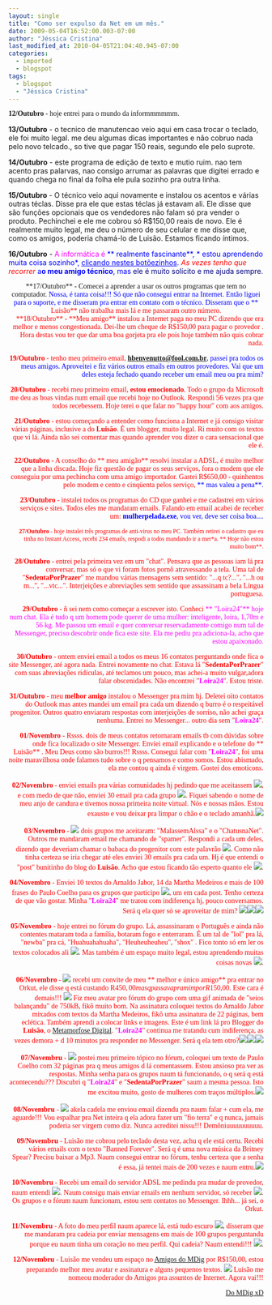 ```yaml
---
layout: single
title: "Como ser expulso da Net em um mês."
date: 2009-05-04T16:52:00.003-07:00
author: "Jéssica Cristina"
last_modified_at: 2010-04-05T21:04:40.945-07:00
categories:
  - imported
  - blogspot
tags:
  - blogspot
  - "Jéssica Cristina"
---
```


<a name="more"></a><p align="left"><span style="font-family:Verdana;">**12/Outubro** - hoje entrei para o mundo da informmmmmm.



**13/Outubro** - o tecnico de manutencao veio aqui em casa trocar o teclado, ele foi muito legal. me deu algumas dicas importantes e não cobruo nada pelo novo telcado.,       so tive que pagar 150 reais, segundo ele pelo suprote.



**14/Outubro** - este programa de edição de    texto e mutio   ruim. nao tem acento pras palarvas, nao       consigo arrumar as     palavras que digitei    errado e quando chega no final da  folha    ele pula sozinho pra outra linha.



**15/Outubro** - O técnico veio aqui novamente e instalou os acentos e várias outras téclas. Disse pra ele que estas téclas já estavam ali. Ele disse que são funções opcionais que os vendedores não falam só pra vender o produto. Pechinchei e ele me cobrou só R$150,00 reais de novo. Ele é realmente muito legal, me deu o número de seu celular e me disse que, como os amigos, poderia chamá-lo de Luisão. Estamos ficando íntimos.



**16/Outubro** - <span style="color: rgb(255, 0, 255);"> A informática é <span style="color: rgb(0, 0, 255);">** realmente fascinante**, * estou aprendendo muita coisa sozinho*, <u> clicando nestes botõezinhos</u>. *<span style="color: rgb(255, 0, 0);"> As vezes tenho que recorrer* a**o meu amigo técnico**, mas <span style="color: rgb(0, 0, 128);"> ele é muito solícito e me ajuda sempre.







<div align="center"><span style="font-family:Verdana;">**17/Outubro** - Comecei a aprender a usar os outros programas que tem no computador.   <span style="color: rgb(0, 0, 255);"> Nossa, é tanta coisa!!! Só que não consegui entrar na Internet. Então liguei para o suporte, e me disseram pra entrar em contato com o técnico. Disseram que o **<span style="color: rgb(255, 0, 0);"> Luisão** não trabalha mais lá e me passaram outro número.


<span style="font-family:Verdana;">



<div align="right"><span style="font-family:Verdana;">**18/Outubro** - <span style="color: rgb(255, 0, 0);">**Meu amigo** instalou a Internet paga no meu PC dizendo que era melhor e menos congestionada. Dei-lhe um cheque de R$150,00 para pagar o provedor . Hora destas vou ter que dar uma boa gorjeta pra ele pois hoje também não quis cobrar nada.


<span style="font-family:Verdana;">



<span style="font-family:Verdana;">**19/Outubro** - tenho meu primeiro email, <span style="color: rgb(0, 0, 255);">**hbenvenutto@fool.com.br**, passei pra todos os meus amigos. Aproveitei e fiz vários outros emails em outros provedores. Vai que um deles esteja fechado quando receber um email meu ou pra mim?



**20/Outubro** - recebi meu primeiro email, **<span style="color: rgb(255, 0, 0);"> estou emocionado**. Todo o grupo da Microsoft me deu as boas vindas num email que recebi hoje no Outlook. Respondi 56 vezes pra que todos recebessem. Hoje terei o que falar no "happy hour" com aos amigos.



**21/Outubro** - estou começando a entender como funciona a Internet e já consigo visitar várias páginas, inclusive a do **<span style="color: rgb(255, 0, 0);">Luisão**. É um blogger, muito legal. Ri muito com os textos que vi lá. Ainda não sei comentar mas quando aprender vou dizer o cara sensacional que ele é.



**22/Outubro** - A conselho do <span style="color: rgb(255, 0, 0);">** meu amigão** resolvi instalar a ADSL, é muito melhor que a linha discada. Hoje fiz questão de pagar os seus serviços, fora o modem que ele conseguiu por uma pechincha com uma amigo importador. Gastei R$650,00 - quinhentos pelo modem e cento e cinqüenta pelos serviço, <span style="color: rgb(0, 0, 255);">** mas valeu a pena**.



**23/Outubro** - instalei todos os programas do CD que ganhei e me cadastrei em vários serviços e sites. Todos eles me mandaram emails. Falando em email acabei de receber um: <span style="color: rgb(0, 0, 255);">**mulherpelada.exe**, vou ver, deve ser coisa boa....



<span style="font-size:85%;"> **27/Outubro** - hoje instalei três programas de anti-virus no meu PC. Também retirei o cadastro que eu tinha no Instant Access, recebi 234 emails, respodi a todos mandando ir a mer*a. ** Hoje não estou muito bom**.



**28/Outubro** - entrei pela primeira vez em um "chat". Pensava que as pessoas iam lá pra conversar, mas só o que vi foram fotos pornô atravessando a tela. Uma tal de "<span style="color: rgb(255, 0, 0);">**SedentaPorPrazer**" me mandou várias mensagens sem sentido: "...q tc?...", "...h ou m...", "...vtc...". Interjeições e abreviações sem sentido que assassinam a bela Língua portuguesa.



**29/Outubro** - ñ sei nem como começar a escrever isto. Conheci <span style="color: rgb(255, 0, 255);">** "Loira24"** hoje num chat. Ela é tudo q um homem pode querer de uma mulher: inteligente, loira, 1,70m e 56 kg. Me passou um email e quer conversar reservadamente comigo num tal de Messenger, preciso descobrir onde fica este site. Ela me pediu pra adiciona-la, acho que estou apaixonado.



**30/Outubro** - ontem enviei email a todos os meus 16 contatos perguntando onde fica o site Messenger, até agora nada. Entrei novamente no chat. Estava lá "<span style="color: rgb(255, 0, 0);">**SedentaPorPrazer**" com suas abreviações ridículas, até teclamos um pouco, mas achei-a muito vulgar,adora falar obscenidades. Não encontrei "**<span style="color: rgb(255, 0, 255);">Loira24**". Estou triste.



**31/Outubro** - meu **<span style="color: rgb(255, 0, 0);"> melhor amigo** instalou o Messenger pra mim hj. Deletei oito contatos do Outlook mas antes mandei um email pra cada um dizendo q burro é o respeitável progenitor. Outros quatro enviaram respostas com interjeições de sorriso, não achei graça nenhuma. Entrei no Messenger... outro dia sem "**<span style="color: rgb(255, 0, 255);">Loira24**".



**01/Novembro** - Rssss. dois de meus contatos retornaram emails tb com dúvidas sobre onde fica localizado o site Messenger. Enviei email explicando e o telefone do <span style="color: rgb(255, 0, 0);">** Luisão** . Meu Deus como são burros!!! Rssss. Consegui falar com "**<span style="color: rgb(255, 0, 255);">Loira24**", foi uma noite maravilhosa onde falamos tudo sobre o q pensamos e como somos. Estou abismado, ela me contou q ainda é virgem. Gostei dos emoticons.



**02/Novembro** - enviei emails pra várias comunidades             hj pedindo que me aceitassem <img border="0" src="http://www.mdig.com.br/imagens/smiles/icon_biggrin.gif"/>, e com medo de que não, enviei 30 email pra cada grupo <img border="0" src="http://www.mdig.com.br/imagens/smiles/icon_rolleyes.gif"/>. Fiquei sabendo o nome de meu anjo de candura e tivemos nossa primeira noite virtual. Nós e nossas mãos. Estou exausto e vou deixar pra limpar o chão e o teclado amanhã.<img border="0" src="http://www.mdig.com.br/imagens/smiles/icon_wink.gif"/>



**03/Novembro** - <img border="0" src="http://www.mdig.com.br/imagens/smiles/icon_biggrin.gif"/> dois grupos me aceitaram: "MalassemAlssa" e o "ChatusnaNet". Outros me mandaram email me chamando de "spamer". Respondi a cada um deles, dizendo que deveriam chamar o babaca do progenitor com este palavrão <img border="0" src="http://www.mdig.com.br/imagens/smiles/icon_evil.gif"/>. Como não tinha certeza se iria chegar até eles enviei 30 emails pra cada um. Hj é que entendi o "post" bunitinho do blog do <span style="color: rgb(255, 0, 0);">**Luisão**. Acho que estou ficando tão esperto quanto ele <img border="0" src="http://www.mdig.com.br/imagens/smiles/icon_wink.gif"/>.



**04/Novembro** - Enviei 10 textos do Arnaldo Jabor, 14 da Martha Medeiros e mais de 100 frases do Paulo Coelho para os grupos que participo <img border="0" src="http://www.mdig.com.br/imagens/smiles/icon_wink.gif"/>, um em cada post. Tenho certeza de que vão gostar. Minha "**<span style="color: rgb(255, 0, 255);">Loira24**" me tratou com indiferença hj, pouco conversamos. Será q ela quer só se aproveitar de mim? <img border="0" src="http://www.mdig.com.br/imagens/smiles/icon_sad.gif"/><img border="0" src="http://www.mdig.com.br/imagens/smiles/icon_sad.gif"/><img border="0" src="http://www.mdig.com.br/imagens/smiles/icon_sad.gif"/>



**05/Novembro** - hoje entrei no fórum do grupo. Lá, assassinaram o Português e ainda não contentes mataram toda a família, botaram fogo e enterraram. É um tal de "lol" pra lá, "newba" pra cá, "Huahuahahuaha", "Heuheuheuheu", "shox" . Fico tonto só em ler os textos colocados ali <img border="0" src="http://www.mdig.com.br/imagens/smiles/icon_sad.gif"/>. Mas também é um espaço muito legal, estou aprendendo muitas coisas novas <img border="0" src="http://www.mdig.com.br/imagens/smiles/icon_wink.gif"/>.



**06/Novembro** - <img border="0" src="http://www.mdig.com.br/imagens/smiles/icon_biggrin.gif"/> recebi um convite de meu <span style="color: rgb(255, 0, 0);">** melhor e único amigo** pra entrar no Orkut, ele disse q está custando R$450,00 mas q passava pra mim por R$150,00. Este cara é demais!!! <img border="0" src="http://www.mdig.com.br/imagens/smiles/icon_cool.gif"/> Fiz meu avatar pro fórum do grupo com uma gif animada de "seios balançandu" de 750kB, fikô muito bom. Na assinatura coloquei textos do Arnaldo Jabor mixados com textos da Martha Medeiros, fikô uma assinatura de 22 páginas, bem eclética. Também aprendi a colocar links e imagens. Este é um link lá pro Blogger do **<span style="color: rgb(255, 0, 0);">Luisão**, o <a href="http://www.mdig.com.br/index.php?memberid=5" target="_blank"> Metamorfose Digital</a>. "**<span style="color: rgb(255, 0, 255);">Loira24**" continua me tratandu cum indiferença, as vezes demora + d 10 minutos pra responder no Messenger. Será q ela tem otro?<img border="0" src="http://www.mdig.com.br/imagens/smiles/icon_sad.gif"/><img border="0" src="http://www.mdig.com.br/imagens/smiles/icon_sad.gif"/><img border="0" src="http://www.mdig.com.br/imagens/smiles/icon_sad.gif"/>



**07/Novembru** - <img border="0" src="http://www.mdig.com.br/imagens/smiles/icon_biggrin.gif"/> postei meu primeiro tópico no fórum, coloquei um texto de Paulo Coelho com 32 páginas pra q meus amigos d lá comentassem. Estou ansioso pra ver as respostas. Minha senha para os grupos naum tá funcionando, o q será q está acontecendu??? Discubri q "**<span style="color: rgb(255, 0, 255);">Loira24**" e "<span style="color: rgb(255, 0, 0);">**SedentaPorPrazer**" saum a mesma pessoa. Isto me excitou muito, gosto de mulheres com traços múltiplos.<img border="0" src="http://www.mdig.com.br/imagens/smiles/icon_cool.gif"/>



**08/Novembru** - <img border="0" src="http://www.mdig.com.br/imagens/smiles/icon_evil.gif"/> akela cadela me enviou email dizendu pra naum falar + cum ela, me aguarde!!! Vou espalhar pra Net inteira q ela adora fazer um "fio terra" e q nunca, jamais poderia ser virgem como diz. Nunca acreditei nissu!!! Demôniuuuuuuuuuu.



**09/Novembru** - Luisão me cobrou pelo teclado desta vez, achu q ele está certu. Recebi vários emails com o texto "Banned Forever". Será q é uma nova música da Britney Spear? Precisu baixar a Mp3. Naum consegui entrar no fórum, tenhu certeza que a senha é essa, já tentei mais de 200 vezes e naum entru.<img border="0" src="http://www.mdig.com.br/imagens/smiles/icon_evil.gif"/>



**10/Novembru** - Recebi um email do servidor ADSL me pedindu pra mudar de provedor, naum entendi <img border="0" src="http://www.mdig.com.br/imagens/smiles/icon_eek.gif"/>. Naum consigu mais enviar emails em nenhum  servidor, só receber <img border="0" src="http://www.mdig.com.br/imagens/smiles/icon_evil.gif"/>. Os grupos e o fórum naum funcionam, estou sem contatos no Messenger. Ihhh... já sei, o Orkut.



**11/Novembru** - A foto do meu perfil naum aparece lá, está tudo escuro <img border="0" src="http://www.mdig.com.br/imagens/smiles/icon_eek.gif"/>, disseram que me mandaram pra cadeia por enviar mensagens em mais de 100 grupos perguntandu porque eu naum tinha um coração no meu perfil. Qui cadeia? Naum entendi!!! <img border="0" src="http://www.mdig.com.br/imagens/smiles/icon_eek.gif"/>.



**12/Novembru** - Luisão me vendeu um espaço no <a href="http://amigos.mdig.com.br/" onmousemove="window.status='Site Metamorfose Digital'" title="Site Metamorfose Digital">Amigos do MDig</a> por R$150,00, estou preparando melhor meu avatar e assinatura e alguns pequenos textos. <img border="0" src="http://www.mdig.com.br/imagens/smiles/icon_biggrin.gif"/> Luisão me nomeou moderador do Amigos pra assuntos de Internet. Agora vai!!!











<a href="http://www.mdig.com.br/index.php?itemid=30">Do MDig   xD</a>

